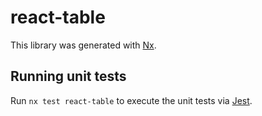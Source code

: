 # react-table

This library was generated with [Nx](https://nx.dev).

## Running unit tests

Run `nx test react-table` to execute the unit tests via [Jest](https://jestjs.io).
